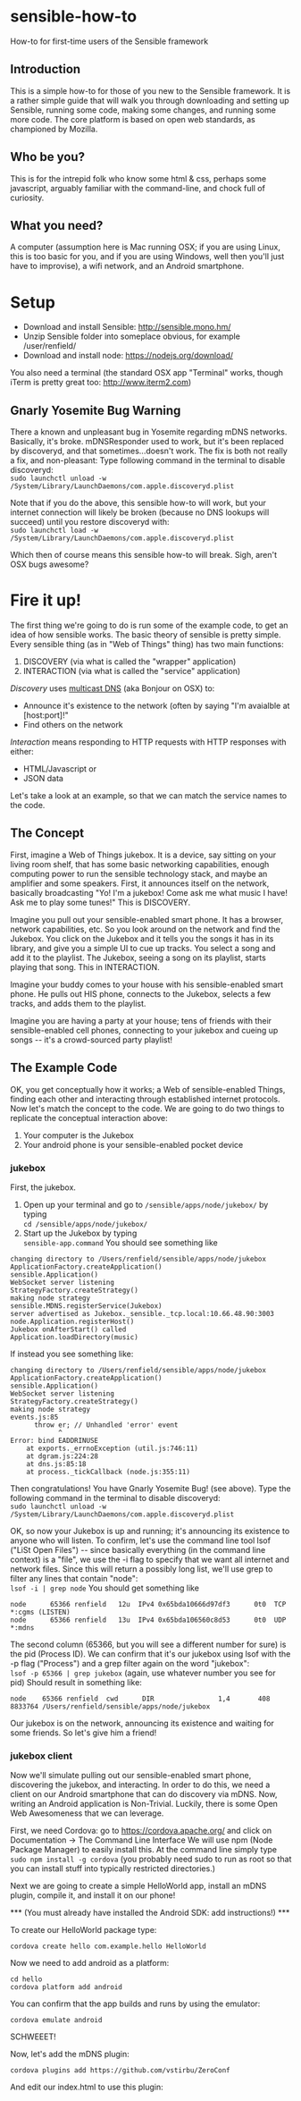 # sensible-how-to
How-to for first-time users of the Sensible framework

## Introduction
This is a simple how-to for those of you new to the Sensible framework.
It is a rather simple guide that will walk you through downloading and setting up Sensible, running some code, making some changes, and running some more code.
The core platform is based on open web standards, as championed by Mozilla.

## Who be you?
This is for the intrepid folk who know some html & css, perhaps some javascript, arguably familiar with the command-line, and chock full of curiosity.

## What you need?
A computer (assumption here is Mac running OSX; if you are using Linux, this is too basic for you, and if you are using Windows, well then you'll just have to improvise), a wifi network, and an Android smartphone.

# Setup
* Download and install Sensible: http://sensible.mono.hm/
 * Unzip Sensible folder into someplace obvious, for example /user/renfield/
* Download and install node: https://nodejs.org/download/

You also need a terminal (the standard OSX app "Terminal" works, though iTerm is pretty great too: http://www.iterm2.com)

## Gnarly Yosemite Bug Warning
There a known and unpleasant bug in Yosemite regarding mDNS networks. Basically, it's broke.
mDNSResponder used to work, but it's been replaced by discoveryd, and that sometimes...doesn't work.
The fix is both not really a fix, and non-pleasant:
Type following command in the terminal to disable discoveryd:<br>
`sudo launchctl unload -w /System/Library/LaunchDaemons/com.apple.discoveryd.plist`

Note that if you do the above, this sensible how-to will work, but your internet connection will likely be broken (because no DNS lookups will succeed) until you restore discoveryd with:<br>
`sudo launchctl load -w /System/Library/LaunchDaemons/com.apple.discoveryd.plist`

Which then of course means this sensible how-to will break. Sigh, aren't OSX bugs awesome?

# Fire it up!
The first thing we're going to do is run some of the example code, to get an idea of how sensible works.
The basic theory of sensible is pretty simple.
Every sensible thing (as in "Web of Things" thing) has two main functions:

1. DISCOVERY (via what is called the "wrapper" application)
1. INTERACTION (via what is called the "service" application)

_Discovery_ uses [multicast DNS](http://en.wikipedia.org/wiki/Multicast_DNS) (aka Bonjour on OSX) to:
* Announce it's existence to the network (often by saying "I'm avaialble at [host:port]!"
* Find others on the network

_Interaction_ means responding to HTTP requests with HTTP responses with either:
* HTML/Javascript or
* JSON data

Let's take a look at an example, so that we can match the service names to the code.

## The Concept
First, imagine a Web of Things jukebox. It is a device, say sitting on your living room shelf, that has some basic networking capabilities, enough computing power to run the sensible technology stack, and maybe an amplifier and some speakers.
First, it announces itself on the network, basically broadcasting "Yo! I'm a jukebox! Come ask me what music I have! Ask me to play some tunes!"
This is DISCOVERY.

Imagine you pull out your sensible-enabled smart phone. It has a browser, network capabilities, etc. So you look around on the network and find the Jukebox. You click on the Jukebox and it tells you the songs it has in its library, and give you a simple UI to cue up tracks.
You select a song and add it to the playlist.
The Jukebox, seeing a song on its playlist, starts playing that song.
This in INTERACTION.

Imagine your buddy comes to your house with his sensible-enabled smart phone. He pulls out HIS phone, connects to the Jukebox, selects a few tracks, and adds them to the playlist.

Imagine you are having a party at your house; tens of friends with their sensible-enabled cell phones, connecting to your jukebox and cueing up songs -- it's a crowd-sourced party playlist!

## The Example Code
OK, you get conceptually how it works; a Web of sensible-enabled Things, finding each other and interacting through established internet protocols. Now let's match the concept to the code.
We are going to do two things to replicate the conceptual interaction above:
1. Your computer is the Jukebox
2. Your android  phone is your sensible-enabled pocket device

### jukebox
First, the jukebox.
1. Open up your terminal and go to `/sensible/apps/node/jukebox/` by typing<br>
`cd /sensible/apps/node/jukebox/`
2. Start up the Jukebox by typing<br>
`sensible-app.command`
You should see something like
```
changing directory to /Users/renfield/sensible/apps/node/jukebox
ApplicationFactory.createApplication()
sensible.Application()
WebSocket server listening
StrategyFactory.createStrategy()
making node strategy
sensible.MDNS.registerService(Jukebox)
server advertised as Jukebox._sensible._tcp.local:10.66.48.90:3003
node.Application.registerHost()
Jukebox onAfterStart() called
Application.loadDirectory(music)
```
If instead you see something like:
```
changing directory to /Users/renfield/sensible/apps/node/jukebox
ApplicationFactory.createApplication()
sensible.Application()
WebSocket server listening
StrategyFactory.createStrategy()
making node strategy
events.js:85
      throw er; // Unhandled 'error' event
            ^
Error: bind EADDRINUSE
    at exports._errnoException (util.js:746:11)
    at dgram.js:224:28
    at dns.js:85:18
    at process._tickCallback (node.js:355:11)
```
Then congratulations! You have Gnarly Yosemite Bug! (see above).
Type the following command in the terminal to disable discoveryd:<br>
`sudo launchctl unload -w /System/Library/LaunchDaemons/com.apple.discoveryd.plist`

OK, so now your Jukebox is up and running; it's announcing its existence to anyone who will listen.
To confirm, let's use the command line tool lsof ("LiSt Open Files") -- since basically everything (in the command line context) is a "file", we use the -i flag to specify that we want all internet and network files. Since this will return a possibly long list, we'll use grep to filter any lines that contain "node":<br>
`lsof -i | grep node`
You should get something like
```
node      65366 renfield   12u  IPv4 0x65bda10666d97df3      0t0  TCP *:cgms (LISTEN)
node      65366 renfield   13u  IPv4 0x65bda106560c8d53      0t0  UDP *:mdns
```
The second column (65366, but you will see a different number for sure) is the pid (Process ID).
We can confirm that it's our jukebox using lsof with the -p flag ("Process") and a grep filter again on the word "jukebox":<br>
`lsof -p 65366 | grep jukebox` (again, use whatever number you see for pid)
Should result in something like:
```
node    65366 renfield  cwd      DIR                1,4       408 8833764 /Users/renfield/sensible/apps/node/jukebox
```
Our jukebox is on the network, announcing its existence and waiting for some friends.
So let's give him a friend!

### jukebox client
Now we'll simulate pulling out our sensible-enabled smart phone, discovering the jukebox, and interacting.
In order to do this, we need a client on our Android smartphone that can do discovery via mDNS. Now, writing an Android application is Non-Trivial.
Luckily, there is some Open Web Awesomeness that we can leverage.

First, we need Cordova: go to https://cordova.apache.org/ and click on Documentation -> The Command Line Interface
We will use npm (Node Package Manager) to easily install this.
At the command line simply type `sudo npm install -g cordova` (you probably need sudo to run as root so that you can install stuff into typically restricted directories.)

Next we are going to create a simple HelloWorld app, install an mDNS plugin, compile it, and install it on our phone!

*** (You must already have installed the Android SDK: add instructions!) ***

To create our HelloWorld package type:
```
cordova create hello com.example.hello HelloWorld
```
Now we need to add android as a platform:
```
cd hello
cordova platform add android
```
You can confirm that the app builds and runs by using the emulator:
```
cordova emulate android
```
SCHWEEET!

Now, let's add the mDNS plugin:
```
cordova plugins add https://github.com/vstirbu/ZeroConf
```

And edit our index.html to use this plugin:
